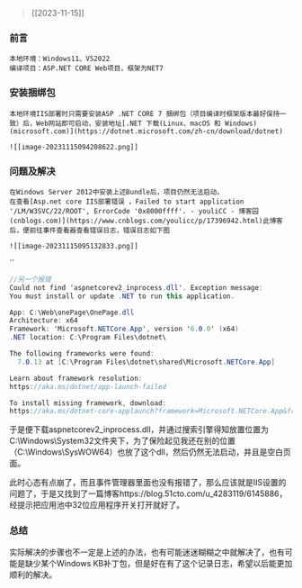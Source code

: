 > [[2023-11-15]]
### 前言
	本地环境：Windows11、VS2022
	编译项目：ASP.NET CORE Web项目，框架为NET7
### 安装捆绑包
	本地环境IIS部署时只需要安装ASP .NET CORE 7 捆绑包（项目编译时框架版本最好保持一致）后，Web网站即可启动，安装地址[.NET 下载(Linux、macOS 和 Windows) (microsoft.com)](https://dotnet.microsoft.com/zh-cn/download/dotnet)

	![[image-20231115094208622.png]]


### 问题及解决

	在Windows Server 2012中安装上述Bundle后，项目仍然无法启动。
	在查看[Asp.net core IIS部署错误 ，Failed to start application '/LM/W3SVC/22/ROOT', ErrorCode '0x8000ffff'. - youliCC - 博客园 (cnblogs.com)](https://www.cnblogs.com/youlicc/p/17396942.html)此博客后，便前往事件查看器查看错误日志，错误日志如下图
	
	![[image-20231115095132833.png]]


``
```C#
//另一个报错
Could not find 'aspnetcorev2_inprocess.dll'. Exception message:
You must install or update .NET to run this application.

App: C:\Web\onePage\OnePage.dll
Architecture: x64
Framework: 'Microsoft.NETCore.App', version '6.0.0' (x64)
.NET location: C:\Program Files\dotnet\

The following frameworks were found:
  7.0.13 at [C:\Program Files\dotnet\shared\Microsoft.NETCore.App]

Learn about framework resolution:
https://aka.ms/dotnet/app-launch-failed

To install missing framework, download:
https://aka.ms/dotnet-core-applaunch?framework=Microsoft.NETCore.App&framework_version=6.0.0&arch=x64&rid=win81-x64

```

于是便下载aspnetcorev2_inprocess.dll，并通过搜索引擎得知放置位置为C:\Windows\System32文件夹下，为了保险起见我还在别的位置（C:\Windows\SysWOW64）也放了这个dll，然后仍然无法启动，并且是空白页面。

此时心态有点崩了，而且事件管理器里面也没有报错了，那么应该就是IIS设置的问题了，于是又找到了一篇博客https://blog.51cto.com/u_4283119/6145886，经提示把应用池中32位应用程序开关打开就好了。

### 总结

实际解决的步骤也不一定是上述的办法，也有可能迷迷糊糊之中就解决了，也有可能是缺少某个Windows KB补丁包，但是好在有了这个记录日志，希望以后能更加顺利的解决。